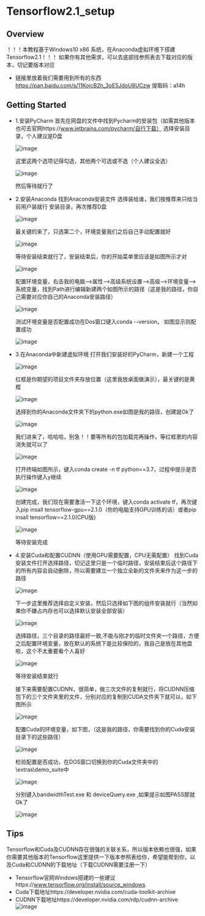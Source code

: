 # Tensorflow2.1_setup

## Overview
！！！本教程基于Windows10 x86 系统，在Anaconda虚拟环境下搭建Tensorflow2.1！！！
如果你有其他需求，可以去底部找参照表去下载对应的版本，切记要版本对应

- 链接里放着我们需要用到所有的东西
https://pan.baidu.com/s/11KojcB2h_3oE5JdoU8UCzw
提取码：a14h
## Getting Started
-  1.安装PyCharm
      首先在网盘的文件中找到Pycharm的安装包（如需其他版本也可去官网https://www.jetbrains.com/pycharm/自行下载）
      选择安装目录，个人建议是D盘
      
      
      ![image](https://raw.githubusercontent.com/HunterCQu/Tensorflow2.1_setup/main/pic/pycharm.png)
      
      
      这里这两个选项记得勾选，其他两个可选或不选（个人建议全选）
      
      
      ![image](https://raw.githubusercontent.com/HunterCQu/Tensorflow2.1_setup/main/pic/pycharm3%20(2).png)
      
      
      
      然后等待就行了
-  2.安装Anaconda
      找到Anaconda安装文件
      选择装给谁，我们按推荐来只给当前用户装就行
      安装目录，再次推荐D盘
      
      
      ![image](https://raw.githubusercontent.com/HunterCQu/Tensorflow2.1_setup/main/pic/anaconda.png)
      
      
      最关键的来了，只选第二个，环境变量我们之后自己手动配置就好
      
      
      ![image](https://raw.githubusercontent.com/HunterCQu/Tensorflow2.1_setup/main/pic/anaconda1.png)
      
      
      等待安装结束就行了，安装结束后，你的开始菜单里应该是如图所示才对
      
      
      ![image](https://raw.githubusercontent.com/HunterCQu/Tensorflow2.1_setup/main/pic/show.png)
      
      
      配置环境变量，右击我的电脑-->属性-->高级系统设置-->高级-->环境变量-->系统变量，找到Path进行编辑新建两个如图所示的路径（这是我的路径，你自己需要对应你自己的Anaconda安装路径）
      
      
      ![image](https://raw.githubusercontent.com/HunterCQu/Tensorflow2.1_setup/main/pic/anaconda环境.png)
      
      
      测试环境变量是否配置成功在Dos窗口键入conda --version， 如图显示则配置成功
      
      
      ![image](https://raw.githubusercontent.com/HunterCQu/Tensorflow2.1_setup/main/pic/ancondados.png)
      
      
-  3.在Anaconda中新建虚拟环境
      打开我们安装好的PyCharm，新建一个工程
      
      
      ![image](https://raw.githubusercontent.com/HunterCQu/Tensorflow2.1_setup/main/pic/虚拟环境1.png)
      
      
      红框是你期望的项目文件夹存放位置（这里我放桌面做演示），最关键的是黄框
      
      
      ![image](https://raw.githubusercontent.com/HunterCQu/Tensorflow2.1_setup/main/pic/虚拟环境2.png)
      
      
      选择到你的Anaconda文件夹下的python.exe如图是我的路径，创建就Ok了
      
      
      ![image](https://raw.githubusercontent.com/HunterCQu/Tensorflow2.1_setup/main/pic/虚拟环境3.png)
      
      
      我们进来了，哈哈哈，别急！！要等所有的包加载完再操作，等红框里的内容消失就可以了
      
      
      ![image](https://raw.githubusercontent.com/HunterCQu/Tensorflow2.1_setup/main/pic/虚拟环境4.png)
      
      
      打开终端如图所示，键入conda create -n tf python==3.7，过程中提示是否执行操作键入y继续
      
      
      ![image](https://raw.githubusercontent.com/HunterCQu/Tensorflow2.1_setup/main/pic/虚拟环境5.png)
      
      
      创建完成，我们现在需要激活一下这个环境，键入conda activate tf，再次键入pip insall tensorflow-gpu==2.1.0（你的电脑支持GPU训练的话）或者pip insall tensorflow==2.1.0(CPU版)
      
      
      ![image](https://raw.githubusercontent.com/HunterCQu/Tensorflow2.1_setup/main/pic/虚拟环境6.png)
      
      
      等待安装完成
-  4.安装Cuda和配置CUDNN（使用GPU需要配置，CPU无需配置）
      找到Cuda安装文件打开选择路径，切记这里只是一个临时路径，安装结束后这个路径下的所有内容会自动删除，所以需要建立一个独立全新的文件夹来作为这一步的路径
      
      
      ![image](https://raw.githubusercontent.com/HunterCQu/Tensorflow2.1_setup/main/pic/cuda.png)
      
      
      下一步这里推荐选择自定义安装，然后只选择如下图的组件安装就行（当然如果你不嫌占内存也可以选择默认安装全部安装）
      
      
      ![image](https://raw.githubusercontent.com/HunterCQu/Tensorflow2.1_setup/main/pic/cuda安装选项.png)
      
      
      选择路径，三个目录的路径最好一致,不能与刚才的临时文件夹一个路径，方便之后配置环境变量，放在默认的系统下是比较保险的，我自己是放在其他盘啦，这个不太重要看个人喜好
      
      
      ![image](https://raw.githubusercontent.com/HunterCQu/Tensorflow2.1_setup/main/pic/cuda安装位置.png)
      
      
      等待安装结束就行
      
      
      接下来需要配置CUDNN，很简单，做三次文件的复制就行，将CUDNN压缩包下的三个文件夹里的文件，分别对应的复制到CUDA文件夹下就可以，如下图所示
      
      
      ![image](https://raw.githubusercontent.com/HunterCQu/Tensorflow2.1_setup/main/pic/CUDNN.png)
      
      
      配置Cuda的环境变量，如下图，（这是我的路径，你需要找到你的Cuda安装目录下的这些路径）
      
      
      ![image](https://raw.githubusercontent.com/HunterCQu/Tensorflow2.1_setup/main/pic/cuda环境变量.png)
      
      
      检验配置是否成功，在DOS窗口切换到你的Cuda文件夹中的\extras\demo_suite中
      
      
      ![image](https://raw.githubusercontent.com/HunterCQu/Tensorflow2.1_setup/main/pic/cuda检验.png)
      
      
      分别键入bandwidthTest.exe 和 deviceQuery.exe ,如果提示如图PASS那就Ok了
      
      
      ![image](https://raw.githubusercontent.com/HunterCQu/Tensorflow2.1_setup/main/pic/cuda检验1.png)
      
      

## Tips
Tensorflow和Cuda及CUDNN存在很强的关联关系，所以版本依赖也很强，如果你需要其他版本的Tensorflow这里提供一下版本参照表给你，希望能帮到你，以及Cuda和CUDNN的下载地址（下载CUDNN需要注册一下）
-  Tensorflow官网Windows搭建的一些建议https://www.tensorflow.org/install/source_windows
-  Cuda下载地址https://developer.nvidia.com/cuda-toolkit-archive
-  CUDNN下载地址https://developer.nvidia.com/rdp/cudnn-archive
![image](https://raw.githubusercontent.com/HunterCQu/Tensorflow2.1_setup/main/pic/1.png)

      
